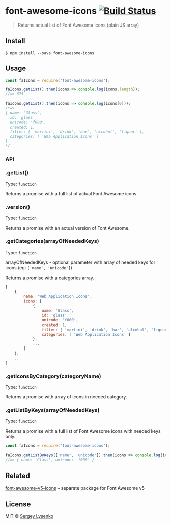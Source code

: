 # font-awesome-icons [![Build Status](https://travis-ci.org/soul-wish/font-awesome-icons.svg?branch=master)](https://travis-ci.org/soul-wish/font-awesome-icons)

> Returns actual list of Font Awesome icons (plain JS array)


## Install

```
$ npm install --save font-awesome-icons
```


## Usage

```js
const faIcons = require('font-awesome-icons');

faIcons.getList().then(icons => console.log(icons.length));
//=> 675

faIcons.getList().then(icons => console.log(icons[0]));
/*=>
{ name: 'Glass',
  id: 'glass',
  unicode: 'f000',
  created: 1,
  filter: [ 'martini', 'drink', 'bar', 'alcohol', 'liquor' ],
  categories: [ 'Web Application Icons' ]
}
*/
```

### API

### .getList()

Type: `function`

Returns a promise with a full list of actual Font Awesome icons.

### .version()

Type: `function`

Returns a promise with an actual version of Font Awesome.

### .getCategories(arrayOfNeededKeys)

Type: `function`

arrayOfNeededKeys - optional parameter with array of needed keys for icons (eg: `['name', 'unicode']`)

Returns a promise with a categories array.

```js
[
    {
        name: 'Web Application Icons',
        icons: [
            {
                name: 'Glass',
                id: 'glass',
                unicode: 'f000',
                created: 1,
                filter: [ 'martini', 'drink', 'bar', 'alcohol', 'liquor' ],
                categories: [ 'Web Application Icons' ]
            },
            ...
        ]
    },
    ...
]
```

### .getIconsByCategory(categoryName)

Type: `function`

Returns a promise with array of icons in needed category.

### .getListByKeys(arrayOfNeededKeys)

Type: `function`

Returns a promise with a full list of Font Awesome icons with needed keys only.

```js
const faIcons = require('font-awesome-icons');

faIcons.getListByKeys(['name', 'unicode']).then(icons => console.log(icons[0]));
//=> { name: 'Glass', unicode: 'f000' }
```

## Related

[font-awesome-v5-icons](https://github.com/soul-wish/font-awesome-v5-icons) – separate package for Font Awesome v5


## License

MIT © [Sergey Lysenko](http://soulwish.info)
